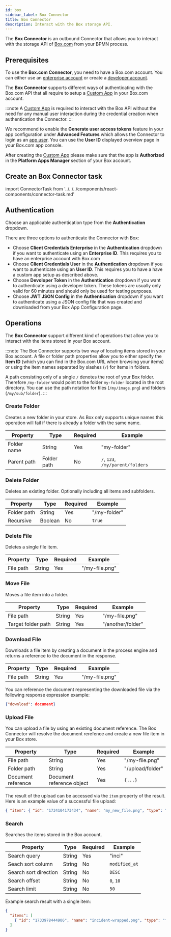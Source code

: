 ```yaml
---
id: box
sidebar_label: Box Connector
title: Box Connector
description: Interact with the Box storage API.
---
```


The **Box Connector** is an outbound Connector that allows you to interact with the storage API of
[Box.com](https://box.com/) from your BPMN process.

## Prerequisites

To use the **Box.com Connector**, you need to have a Box.com account. You can either use an [enterprise account](https://www.box.com/) or create a [developer account](https://developer.box.com/).

The **Box Connector** supports different ways of authenticating with the Box.com API that all require
to setup a [Custom App](https://developer.box.com/guides/applications/app-types/custom-apps/) in your Box.com account.

:::note
A [Custom App](https://developer.box.com/guides/applications/app-types/custom-apps/) is required to interact with the Box API without the need for any manual user interaction during the credential creation when authentication the Connector.
:::

We recommend to enable the **Generate user access tokens** feature in your app configuration under **Advanced Features** which allows the Connector to login as an [app user](https://github.com/box/box-java-sdk/blob/v4.13.1/doc/authentication.md#obtaining-user-token). You can use the **User ID** displayed overview page in your Box.com app console.

After creating the [Custom App](https://developer.box.com/guides/applications/app-types/custom-apps/) please make sure that the app is **Authorized** in the **Platform Apps Manager** section of your Box account.

## Create an Box Connector task

import ConnectorTask from '../../../components/react-components/connector-task.md'

<ConnectorTask/>

## Authentication

Choose an applicable authentication type from the **Authentication** dropdown.

There are three options to authenticate the Connector with Box:

- Choose **Client Credentials Enterprise** in the **Authentication** dropdown if you want to authenticate using an **Enterprise ID**. This requires you to have an enterprise account with Box.com
- Choose **Client Credentials User** in the **Authentication** dropdown if you want to authenticate using an **User ID**. This requires you to have a have a custom app setup as described above.
- Choose **Devoloper Token** in the **Authentication** dropdown if you want to authenticate using a developer token. These tokens are usually only valid for 60 minutes and should only be used for testing purposes.
- Choose **JWT JSON Config** in the **Authentication** dropdown if you want to authenticate using a JSON config file that was created and downloaded from your Box App Configuration page.

## Operations

The **Box Connector** support different kind of operations that allow you to interact with the items stored in your Box account.

:::note
The Box Connector supports two way of locating items stored in your Box account. A file or folder path
properties allow you to either specify the **Item ID** (which you can find in the Box.com URL when browsing your items) or using the item names separated by slashes (`/`) for items in folders.

A path consisting only of a single `/` denotes the root of your Box folder. Therefore `/my-folder` would
point to the folder `my-folder` located in the root directory. You can use the path notation for files (`/my/image.png`) and folders (`/my/sub/folder`).
:::

### Create Folder

Creates a new folder in your store. As Box only supports unique names this operation will fail if there
is already a folder with the same name.

| Property    | Type        | Required | Example                          |
| ----------- | ----------- | -------- | -------------------------------- |
| Folder name | String      | Yes      | "my-folder"                      |
| Parent path | Folder path | No       | `/`, `123`, `/my/parent/folders` |

### Delete Folder

Deletes an existing folder. Optionally including all items and subfolders.

| Property    | Type    | Required | Example      |
| ----------- | ------- | -------- | ------------ |
| Folder path | String  | Yes      | "/my-folder" |
| Recursive   | Boolean | No       | `true`       |

### Delete File

Deletes a single file item.

| Property  | Type   | Required | Example        |
| --------- | ------ | -------- | -------------- |
| File path | String | Yes      | "/my-file.png" |

### Move File

Moves a file item into a folder.

| Property           | Type   | Required | Example           |
| ------------------ | ------ | -------- | ----------------- |
| File path          | String | Yes      | "/my-file.png"    |
| Target folder path | String | Yes      | "/another/folder" |

### Download File

Downloads a file item by creating a document in the process engine and returns a reference
to the document in the response.

| Property  | Type   | Required | Example        |
| --------- | ------ | -------- | -------------- |
| File path | String | Yes      | "/my-file.png" |

You can reference the document representing the downloaded file via the following response expression example:

```json
{"download": document}
```

### Upload File

You can upload a file by using an existing document reference. The Box Connector will resolve the
document rerefence and create a new file item in your Box store.

| Property           | Type                      | Required | Example          |
| ------------------ | ------------------------- | -------- | ---------------- |
| File path          | String                    | Yes      | "/my-file.png"   |
| Folder path        | String                    | Yes      | "/upload/folder" |
| Document reference | Document reference object | Yes      | `{...}`          |

The result of the upload can be accessed via the `item` property of the result. Here is an example
value of a successful file upload:

```json
{ "item": { "id": "1734104173434", "name": "my_new_file.png", "type": "file" } }
```

### Search

Searches the items stored in the Box account.

| Property              | Type   | Required | Example       |
| --------------------- | ------ | -------- | ------------- |
| Search query          | String | Yes      | "inci"        |
| Seach sort column     | String | No       | `modified_at` |
| Search sort direction | String | No       | `DESC`        |
| Search offset         | String | No       | `0`, `10`     |
| Search limit          | String | No       | `50`          |

Example search result with a single item:

```json
{
  "items": [
    { "id": "1733978444906", "name": "incident-wrapped.png", "type": "file" }
  ]
}
```
